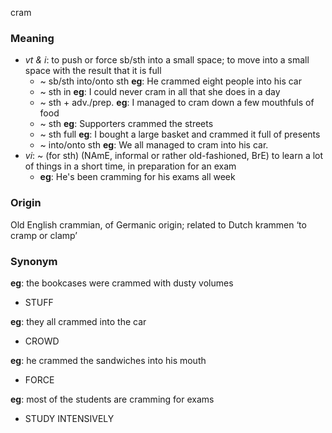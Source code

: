 cram
### Meaning
+ _vt & i_: to push or force sb/sth into a small space; to move into a small space with the result that it is full
	+  ~ sb/sth into/onto sth __eg__: He crammed eight people into his car
	+  ~ sth in __eg__: I could never cram in all that she does in a day
	+  ~ sth + adv./prep. __eg__: I managed to cram down a few mouthfuls of food
	+  ~ sth __eg__: Supporters crammed the streets
	+  ~ sth full __eg__: I bought a large basket and crammed it full of presents
	+  ~ into/onto sth __eg__: We all managed to cram into his car.
+ _vi_: ~ (for sth) (NAmE, informal or rather old-fashioned, BrE) to learn a lot of things in a short time, in preparation for an exam
	+ __eg__: He's been cramming for his exams all week

### Origin

Old English crammian, of Germanic origin; related to Dutch krammen ‘to cramp or clamp’

### Synonym

__eg__: the bookcases were crammed with dusty volumes

+ STUFF

__eg__: they all crammed into the car

+ CROWD

__eg__: he crammed the sandwiches into his mouth

+ FORCE 

__eg__: most of the students are cramming for exams

+ STUDY INTENSIVELY


